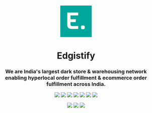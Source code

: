 <p align="center">
  <img src="https://github.com/edgistify-web/Official-Website/blob/main/favicon_io/android-chrome-192x192.png" height="100" width="100" />
</p>
<h1 align="center">Edgistify</h1>
<h3 align="center">We are India's largest dark store & warehousing network enabling hyperlocal order fulfillment & ecommerce order fulfillment across India.</h3>

 <p align="center">
  <img src="https://img.shields.io/badge/HTML5-E34F26?style=for-the-badge&logo=html5&logoColor=white" /> 
  <img src="https://img.shields.io/badge/CSS3-1572B6?style=for-the-badge&logo=css3&logoColor=white" />
  <img src="https://img.shields.io/badge/Saas-CC6699?style=for-the-badge&logo=sass&logoColor=white" />
  <img src="https://img.shields.io/badge/Markdown-000000?style=for-the-badge&logo=markdown&logoColor=white" />
  <img src="https://img.shields.io/badge/Bootstrap-563D7C?style=for-the-badge&logo=bootstrap&logoColor=white" />
  <img src="https://img.shields.io/badge/jQuery-0769AD?style=for-the-badge&logo=jquery&logoColor=white" />
  <img src="https://img.shields.io/badge/Javascript-323330?style=for-the-badge&logo=javascript&logoColor=F7DF1E" />
 </p>


<p align="center">
  <img src="https://img.shields.io/github/repo-size/edgistify-web/Official-Website?style=for-the-badge" /> 
  <img src="https://img.shields.io/tokei/lines/github.com/edgistify-web/Official-Website?style=for-the-badge" />
  <img src="https://img.shields.io/github/directory-file-count/edgistify-web/Official-Website?style=for-the-badge" />
</p>

